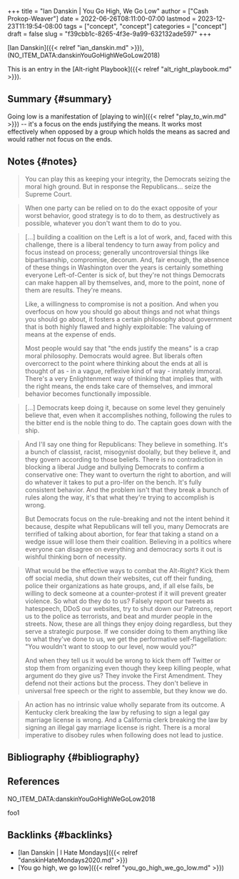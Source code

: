 +++
title = "Ian Danskin | You Go High, We Go Low"
author = ["Cash Prokop-Weaver"]
date = 2022-06-26T08:11:00-07:00
lastmod = 2023-12-23T11:19:54-08:00
tags = ["concept", "concept"]
categories = ["concept"]
draft = false
slug = "f39cbb1c-8265-4f3e-9a99-632132ade597"
+++

[Ian Danskin]({{< relref "ian_danskin.md" >}}), (NO_ITEM_DATA:danskinYouGoHighWeGoLow2018)

This is an entry in the [Alt-right Playbook]({{< relref "alt_right_playbook.md" >}}).


## Summary {#summary}

Going low is a manifestation of [playing to win]({{< relref "play_to_win.md" >}}) -- it's a focus on the ends justifying the means. It works most effectively when opposed by a group which holds the means as sacred and would rather not focus on the ends.


## Notes {#notes}

> You can play this as keeping your integrity, the Democrats seizing the moral high ground. But in response the Republicans… seize the Supreme Court.

<!--quoteend-->

> When one party can be relied on to do the exact opposite of your worst behavior, good strategy is to do to them, as destructively as possible, whatever you don't want them to do to you.

<!--quoteend-->

> [...] building a coalition on the Left is a lot of work, and, faced with this challenge, there is a liberal tendency to turn away from policy and focus instead on process; generally uncontroversial things like bipartisanship, compromise, decorum. And, fair enough, the absence of these things in Washington over the years is certainly something everyone Left-of-Center is sick of, but they're not things Democrats can make happen all by themselves, and, more to the point, none of them are results. They're means.
>
> Like, a willingness to compromise is not a position. And when you overfocus on how you should go about things and not what things you should go about, it fosters a certain philosophy about government that is both highly flawed and highly exploitable: The valuing of means at the expense of ends.
>
> Most people would say that "the ends justify the means" is a crap moral philosophy. Democrats would agree. But liberals often overcorrect to the point where thinking about the ends at all is thought of as - in a vague, reflexive kind of way - innately immoral. There's a very Enlightenment way of thinking that implies that, with the right means, the ends take care of themselves, and immoral behavior becomes functionally impossible.

<!--quoteend-->

> [...] Democrats keep doing it, because on some level they genuinely believe that, even when it accomplishes nothing, following the rules to the bitter end is the noble thing to do. The captain goes down with the ship.

<!--quoteend-->

> And I'll say one thing for Republicans: They believe in something. It's a bunch of classist, racist, misogynist doolally, but they believe it, and they govern according to those beliefs. There is no contradiction in blocking a liberal Judge and bullying Democrats to confirm a conservative one: They want to overturn the right to abortion, and will do whatever it takes to put a pro-lifer on the bench. It's fully consistent behavior. And the problem isn't that they break a bunch of rules along the way, it's that what they're trying to accomplish is wrong.
>
> But Democrats focus on the rule-breaking and not the intent behind it because, despite what Republicans will tell you, many Democrats are terrified of talking about abortion, for fear that taking a stand on a wedge issue will lose them their coalition. Believing in a politics where everyone can disagree on everything and democracy sorts it out is wishful thinking born of necessity.

<!--quoteend-->

> What would be the effective ways to combat the Alt-Right? Kick them off social media, shut down their websites, cut off their funding, police their organizations as hate groups, and, if all else fails, be willing to deck someone at a counter-protest if it will prevent greater violence. So what do they do to us? Falsely report our tweets as hatespeech, DDoS our websites, try to shut down our Patreons, report us to the police as terrorists, and beat and murder people in the streets. Now, these are all things they enjoy doing regardless, but they serve a strategic purpose. If we consider doing to them anything like to what they've done to us, we get the performative self-flagellation: "You wouldn't want to stoop to our level, now would you?"
>
> And when they tell us it would be wrong to kick them off Twitter or stop them from organizing even though they keep killing people, what argument do they give us? They invoke the First Amendment. They defend not their actions but the process. They don't believe in universal free speech or the right to assemble, but they know we do.

<!--quoteend-->

> An action has no intrinsic value wholly separate from its outcome. A Kentucky clerk breaking the law by refusing to sign a legal gay marriage license is wrong. And a California clerk breaking the law by signing an illegal gay marriage license is right. There is a moral imperative to disobey rules when following does not lead to justice.


## Bibliography {#bibliography}

## References

<style>.csl-entry{text-indent: -1.5em; margin-left: 1.5em;}</style><div class="csl-bib-body">
  <div class="csl-entry">NO_ITEM_DATA:danskinYouGoHighWeGoLow2018</div>
</div>

foo1


## Backlinks {#backlinks}

-   [Ian Danskin | I Hate Mondays]({{< relref "danskinHateMondays2020.md" >}})
-   [You go high, we go low]({{< relref "you_go_high_we_go_low.md" >}})
